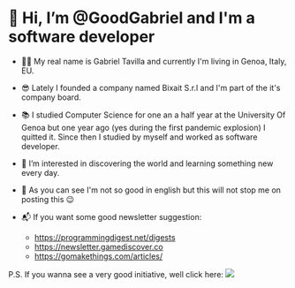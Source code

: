 <h1> 👋 Hi, I’m @GoodGabriel and I'm a software developer</h1> 

- 👨‍💻 My real name is Gabriel Tavilla and currently I'm living in Genoa, Italy, EU.

- 😎 Lately I founded a company named Bixait S.r.l and I'm part of the it's company board. 

- 📚 I studied Computer Science for one an a half year at the University Of Genoa but one year ago (yes during the first pandemic explosion) I quitted it.
  Since then I studied by myself and worked as software developer.

- 👀 I’m interested in discovering the world and learning something new every day.

- 🙈 As you can see I'm not so good in english but this will not stop me on posting this 😉


- :mailbox_with_mail: If you want some good newsletter suggestion:
  - https://programmingdigest.net/digests   
  - https://newsletter.gamediscover.co
  - https://gomakethings.com/articles/


P.S. If you wanna see a very good initiative, well click here:   <a href="https://bixait.it"> <img src="https://bixait.it/assets/icons/b0-mini.png"> </a>

<!---
Questo è un commento
--->
